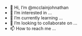 - 👋 Hi, I’m @mcclainjohnathan
- 👀 I’m interested in ...
- 🌱 I’m currently learning ...
- 💞️ I’m looking to collaborate on ...
- 📫 How to reach me ...

<!---
mcclainjohnathan/mcclainjohnathan is a ✨ special ✨ repository because its `README.md` (this file) appears on your GitHub profile.
You can click the Preview link to take a look at your changes.
--->

